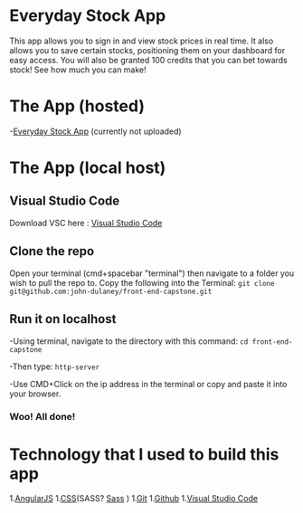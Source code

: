 # Everyday Stock App
This app allows you to sign in and view stock prices in real time. It also allows you to save certain stocks, positioning them on your dashboard for easy access. You will also be granted 100 credits that you can bet towards stock! See how much you can make!

# The App (hosted)
-[Everyday Stock App]()  (currently not uploaded)
# The App (local host)
## Visual Studio Code
Download VSC here : [Visual Studio Code](https://code.visualstudio.com/)

## Clone the repo
Open your terminal (cmd+spacebar "terminal") then navigate to a folder you wish to pull the repo to.
Copy the following into the Terminal:
    `git clone git@github.com:john-dulaney/front-end-capstone.git`

## Run it on localhost
-Using terminal, navigate to the directory with this command:
    `cd front-end-capstone`

-Then type:
    `http-server` 

-Use CMD+Click on the ip address in the terminal or copy and paste it into your browser. 

### Woo! All done!

# Technology that I used to build this app
1.[AngularJS](https://angularjs.org/)
1.[CSS](https://www.w3.org/Style/CSS/Overview.en.html)(SASS? [Sass](http://sass-lang.com/) )
1.[Git](https://git-scm.com/)
1.[Github](https://github.com/)
1.[Visual Studio Code](https://code.visualstudio.com/)

